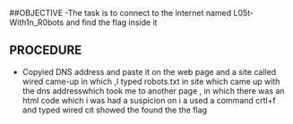 ##OBJECTIVE
-The task is to  connect to the internet named L05t-With1n_R0bots and find the flag inside it

## PROCEDURE
- Copyied DNS address and paste it on the web page and a site called wired came-up
in which ,I typed robots.txt in site which came up with the dns addresswhich took me to another page , in which there was an html code which i was had a suspicion on
i a used a command crtl+f and typed wired cit showed the found the the flag
